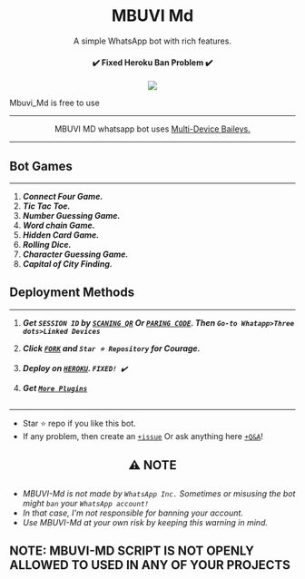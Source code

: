  <h1 align="center"> MBUVI Md </h1> 
<p align="center"> A simple WhatsApp bot with rich features. </p>

  

<h4 align="center"> ✔️ Fixed Heroku Ban Problem ✔️</h4> 

    
   
   
<p align="center">
   <a href="https://github.com/SuhailTechInfo/Beta-Md/fork">
    <img src="https://telegra.ph/file/a7ca8d4777fa8ad977795.jpg">
   </a>
 


   Mbuvi_Md is free to use
  </a>






---




<p align="center"> MBUVI MD whatsapp bot uses
  <a href="https://github.com/adiwajshing/Baileys">Multi-Device Baileys.</a>
</p>
  
---


 



## Bot Games
---
1. ***Connect Four Game.***
2.  ***Tic Tac Toe.***
3.  ***Number Guessing Game.***
4.  ***Word chain Game.***
5.  ***Hidden Card Game.***
6.  ***Rolling Dice.***
7.  ***Character Guessing Game.***
8.  ***Capital of City Finding.***
##


 




    
   
## Deployment Methods
---
1.  ***Get `SESSION ID` by [`SCANING QR`](https://suhail-md-vtsf.onrender.com/) Or [`PARING CODE`](https://suhail-md-vtsf.onrender.com/code). Then `Go-to Whatapp>Three dots>Linked Devices`***

2.  ***Click [`FORK`](https://github.com/cheekydavy/Beta-MD/fork) and `Star ⭐ Repository` for Courage.***

3.  ***Deploy on [`HEROKU`](https://dashboard.heroku.com/new?template=https://github.com/cheekydavy/Beta-MD).  `FIXED! ✔️`***


4. ***Get [`More Plugins`](https://github.com/SuhailTechInfo/Suhail-Md-Media)***
##




---


- Star ⭐ repo if you like this bot.
- If any problem, then create an [`+issue`](https://github.com/cheekydavy/BETA-MD/issues/new) Or ask anything here [`+Q&A`](https://github.com/cheekydavy/BETA-MD/discussions/new?category=q-a)!




<h2 align="center"> ⚠️ NOTE  </h2>

   
## 

- *MBUVI-Md is not made by `WhatsApp Inc.` Sometimes or misusing the bot might `ban` your `WhatsApp account!`*
- *In that case, I'm not responsible for banning your account.*
- *Use MBUVI-Md at your own risk by keeping this warning in mind.*



## NOTE: MBUVI-MD SCRIPT IS NOT OPENLY ALLOWED TO USED IN ANY OF YOUR PROJECTS
